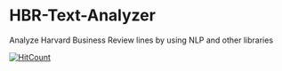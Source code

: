 # HBR-Text-Analyzer
Analyze Harvard Business Review lines by using NLP and other libraries

[![HitCount](http://hits.dwyl.io/teamtact/https://github.com/teamtact/HBR-Text-Analyzer.svg)](http://hits.dwyl.io/teamtact/https://github.com/teamtact/HBR-Text-Analyzer)
